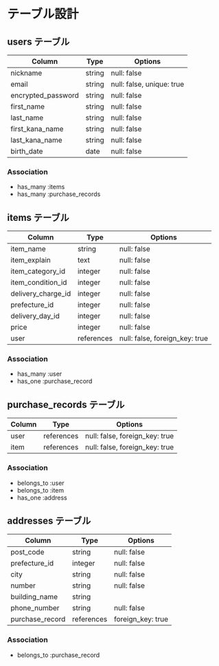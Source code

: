 # テーブル設計

## users テーブル

| Column             | Type     | Options                        |
| ------------------ | -------- | ------------------------------ |
| nickname           | string   | null: false                    |
| email              | string   | null: false, unique: true      |
| encrypted_password | string   | null: false                    |
| first_name         | string   | null: false                    |
| last_name          | string   | null: false                    |
| first_kana_name    | string   | null: false                    |
| last_kana_name     | string   | null: false                    |
| birth_date         | date     | null: false                    |

### Association

- has_many :items
- has_many :purchase_records

## items テーブル

| Column              | Type       | Options                        |
| ------------------- | ---------- | ------------------------------ |
| item_name           | string     | null: false                    |
| item_explain        | text       | null: false                    |
| item_category_id    | integer    | null: false                    |
| item_condition_id   | integer    | null: false                    |
| delivery_charge_id  | integer    | null: false                    |
| prefecture_id       | integer    | null: false                    |
| delivery_day_id     | integer    | null: false                    |
| price               | integer    | null: false                    |
| user                | references | null: false, foreign_key: true |

### Association

- has_many :user
- has_one :purchase_record

## purchase_records テーブル

| Column | Type       | Options                        |
| ------ | ---------- | ------------------------------ |
| user   | references | null: false, foreign_key: true |
| item   | references | null: false, foreign_key: true |

### Association

- belongs_to :user
- belongs_to :item
- has_one :address

## addresses テーブル

| Column           | Type       | Options                        |
| ---------------- | ---------- | ------------------------------ |
| post_code        | string     | null: false                    |
| prefecture_id    | integer    | null: false                    |
| city             | string     | null: false                    |
| number           | string     | null: false                    |
| building_name    | string     |                                |
| phone_number     | string     | null: false                    |
| purchase_record  | references | foreign_key: true              |

### Association

- belongs_to :purchase_record